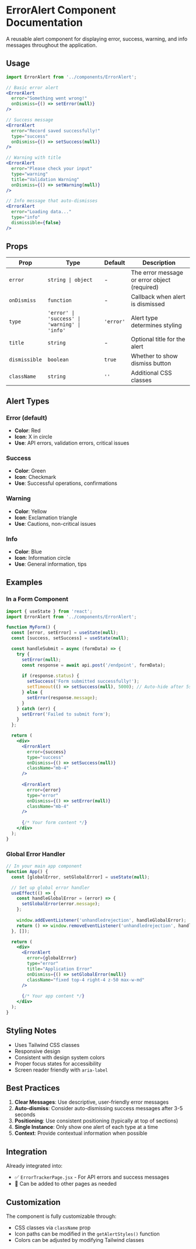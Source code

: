 # ErrorAlert Component Documentation

A reusable alert component for displaying error, success, warning, and info messages throughout the application.

## Usage

```jsx
import ErrorAlert from '../components/ErrorAlert';

// Basic error alert
<ErrorAlert 
  error="Something went wrong!"
  onDismiss={() => setError(null)}
/>

// Success message
<ErrorAlert 
  error="Record saved successfully!"
  type="success"
  onDismiss={() => setSuccess(null)}
/>

// Warning with title
<ErrorAlert 
  error="Please check your input"
  type="warning"
  title="Validation Warning"
  onDismiss={() => setWarning(null)}
/>

// Info message that auto-dismisses
<ErrorAlert 
  error="Loading data..."
  type="info"
  dismissible={false}
/>
```

## Props

| Prop | Type | Default | Description |
|------|------|---------|-------------|
| `error` | `string \| object` | - | The error message or error object (required) |
| `onDismiss` | `function` | - | Callback when alert is dismissed |
| `type` | `'error' \| 'success' \| 'warning' \| 'info'` | `'error'` | Alert type determines styling |
| `title` | `string` | - | Optional title for the alert |
| `dismissible` | `boolean` | `true` | Whether to show dismiss button |
| `className` | `string` | `''` | Additional CSS classes |

## Alert Types

### Error (default)
- **Color**: Red
- **Icon**: X in circle
- **Use**: API errors, validation errors, critical issues

### Success
- **Color**: Green  
- **Icon**: Checkmark
- **Use**: Successful operations, confirmations

### Warning
- **Color**: Yellow
- **Icon**: Exclamation triangle
- **Use**: Cautions, non-critical issues

### Info
- **Color**: Blue
- **Icon**: Information circle
- **Use**: General information, tips

## Examples

### In a Form Component

```jsx
import { useState } from 'react';
import ErrorAlert from '../components/ErrorAlert';

function MyForm() {
  const [error, setError] = useState(null);
  const [success, setSuccess] = useState(null);

  const handleSubmit = async (formData) => {
    try {
      setError(null);
      const response = await api.post('/endpoint', formData);
      
      if (response.status) {
        setSuccess('Form submitted successfully!');
        setTimeout(() => setSuccess(null), 5000); // Auto-hide after 5s
      } else {
        setError(response.message);
      }
    } catch (err) {
      setError('Failed to submit form');
    }
  };

  return (
    <div>
      <ErrorAlert 
        error={success}
        type="success"
        onDismiss={() => setSuccess(null)}
        className="mb-4"
      />
      
      <ErrorAlert 
        error={error}
        type="error"
        onDismiss={() => setError(null)}
        className="mb-4"
      />
      
      {/* Your form content */}
    </div>
  );
}
```

### Global Error Handler

```jsx
// In your main app component
function App() {
  const [globalError, setGlobalError] = useState(null);

  // Set up global error handler
  useEffect(() => {
    const handleGlobalError = (error) => {
      setGlobalError(error.message);
    };
    
    window.addEventListener('unhandledrejection', handleGlobalError);
    return () => window.removeEventListener('unhandledrejection', handleGlobalError);
  }, []);

  return (
    <div>
      <ErrorAlert 
        error={globalError}
        type="error"
        title="Application Error"
        onDismiss={() => setGlobalError(null)}
        className="fixed top-4 right-4 z-50 max-w-md"
      />
      
      {/* Your app content */}
    </div>
  );
}
```

## Styling Notes

- Uses Tailwind CSS classes
- Responsive design
- Consistent with design system colors
- Proper focus states for accessibility
- Screen reader friendly with `aria-label`

## Best Practices

1. **Clear Messages**: Use descriptive, user-friendly error messages
2. **Auto-dismiss**: Consider auto-dismissing success messages after 3-5 seconds
3. **Positioning**: Use consistent positioning (typically at top of sections)
4. **Single Instance**: Only show one alert of each type at a time
5. **Context**: Provide contextual information when possible

## Integration

Already integrated into:
- ✅ `ErrorTrackerPage.jsx` - For API errors and success messages
- 🔄 Can be added to other pages as needed

## Customization

The component is fully customizable through:
- CSS classes via `className` prop
- Icon paths can be modified in the `getAlertStyles()` function
- Colors can be adjusted by modifying Tailwind classes
